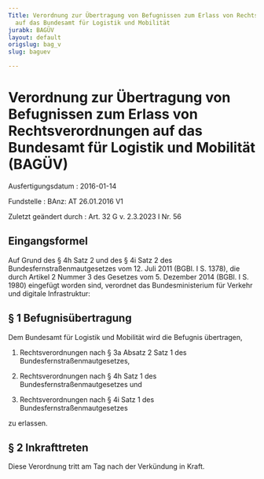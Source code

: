 ```yaml
---
Title: Verordnung zur Übertragung von Befugnissen zum Erlass von Rechtsverordnungen
  auf das Bundesamt für Logistik und Mobilität
jurabk: BAGÜV
layout: default
origslug: bag_v
slug: baguev

---
```


# Verordnung zur Übertragung von Befugnissen zum Erlass von Rechtsverordnungen auf das Bundesamt für Logistik und Mobilität (BAGÜV)

Ausfertigungsdatum
:   2016-01-14

Fundstelle
:   BAnz: AT 26.01.2016 V1

Zuletzt geändert durch
:   Art. 32 G v. 2.3.2023 I Nr. 56


## Eingangsformel

Auf Grund des § 4h Satz 2 und des § 4i Satz 2 des Bundesfernstraßenmautgesetzes vom 12. Juli 2011 (BGBl. I S. 1378), die durch Artikel 2 Nummer 3 des Gesetzes vom 5. Dezember 2014 (BGBl. I S. 1980) eingefügt worden sind, verordnet das Bundesministerium für Verkehr und digitale Infrastruktur:


## § 1 Befugnisübertragung

Dem Bundesamt für Logistik und Mobilität wird die Befugnis übertragen,

1.  Rechtsverordnungen nach § 3a Absatz 2 Satz 1 des Bundesfernstraßenmautgesetzes,


2.  Rechtsverordnungen nach § 4h Satz 1 des Bundesfernstraßenmautgesetzes und


3.  Rechtsverordnungen nach § 4i Satz 1 des Bundesfernstraßenmautgesetzes



zu erlassen.


## § 2 Inkrafttreten

Diese Verordnung tritt am Tag nach der Verkündung in Kraft.

